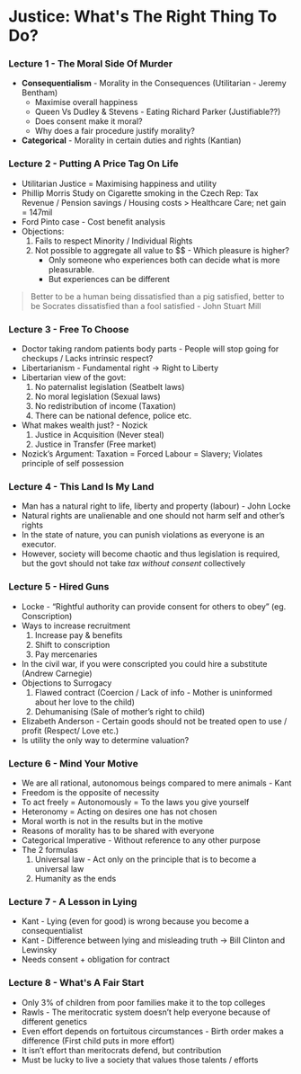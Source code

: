 # Justice: What's The Right Thing To Do?

### Lecture 1 - The Moral Side Of Murder
* **Consequentialism** - Morality in the Consequences (Utilitarian - Jeremy Bentham)
	* Maximise overall happiness
	* Queen Vs Dudley & Stevens - Eating Richard Parker (Justifiable??)
	* Does consent make it moral?
	* Why does a fair procedure justify morality?
* **Categorical** - Morality in certain duties and rights (Kantian)

### Lecture 2 - Putting A Price Tag On Life
* Utilitarian Justice = Maximising happiness and utility
* Phillip Morris Study on Cigarette smoking in the Czech Rep: Tax Revenue / Pension savings / Housing costs > Healthcare Care; net gain = 147mil
* Ford Pinto case - Cost benefit analysis
* Objections:
	1. Fails to respect Minority / Individual Rights
	2. Not possible to aggregate all value to $$ - Which pleasure is higher?
        - Only someone who experiences both can decide what is more pleasurable.
        - But experiences can be different

> Better to be a human being dissatisfied than a pig satisfied, better to be Socrates dissatisfied than a fool satisfied - John Stuart Mill 

### Lecture 3 - Free To Choose
* Doctor taking random patients body parts - People will stop going for checkups / Lacks intrinsic respect?
* Libertarianism - Fundamental right -> Right to Liberty
* Libertarian view of the govt:
	1. No paternalist legislation (Seatbelt laws)
	2. No moral legislation (Sexual laws)
	3. No redistribution of income (Taxation)
	4. There can be national defence, police etc.
* What makes wealth just? - Nozick
	1. Justice in Acquisition (Never steal)
	2. Justice in Transfer (Free market)	
* Nozick’s Argument: Taxation = Forced Labour = Slavery; Violates principle of self possession

### Lecture 4 - This Land Is My Land
* Man has a natural right to life, liberty and property (labour) - John Locke
* Natural rights are unalienable and one should not harm self and other’s rights
* In the state of nature, you can punish violations as everyone is an executor.
* However, society will become chaotic and thus legislation is required, but the govt should not take *tax without consent* collectively

### Lecture 5 - Hired Guns
* Locke - “Rightful authority can provide consent for others to obey” (eg. Conscription)
* Ways to increase recruitment
	1. Increase pay & benefits
	2. Shift to conscription
	3. Pay mercenaries
* In the civil war, if you were conscripted you could hire a substitute (Andrew Carnegie)
* Objections to Surrogacy
	1. Flawed contract (Coercion / Lack of info -  Mother is uninformed about her love to the child)
	2. Dehumanising (Sale of mother’s right to child)
* Elizabeth Anderson -  Certain goods should not be treated open to use / profit (Respect/ Love etc.)
* Is utility the only way to determine valuation?

### Lecture 6 - Mind Your Motive
* We are all rational, autonomous beings compared to mere animals - Kant
* Freedom is the opposite of necessity
* To act freely = Autonomously = To the laws you give yourself
* Heteronomy = Acting on desires one has not chosen 
* Moral worth is not in the results but in the motive
* Reasons of morality has to be shared with everyone
* Categorical Imperative - Without reference to any other purpose
* The 2 formulas
	1. Universal law - Act only on the principle that is to become a universal law
	2. Humanity as the ends
	
### Lecture 7 - A Lesson in Lying
* Kant - Lying (even for good) is wrong because you become a consequentialist
* Kant - Difference between lying and misleading truth -> Bill Clinton and Lewinsky
* Needs consent + obligation for contract

### Lecture 8 - What's A Fair Start
* Only 3% of children from poor families make it to the top colleges
* Rawls - The meritocratic system doesn’t help everyone because of different genetics
* Even effort depends on fortuitous circumstances - Birth order makes a difference (First child puts in more effort)
* It isn’t effort than meritocrats defend, but contribution
* Must be lucky to live a society that values those talents / efforts